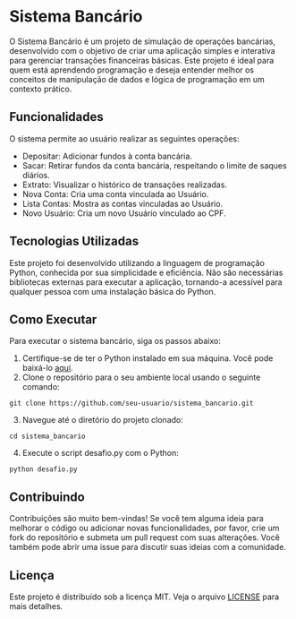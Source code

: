 # Sistema Bancário

O Sistema Bancário é um projeto de simulação de operações bancárias, desenvolvido com o objetivo de criar uma aplicação simples e interativa para gerenciar transações financeiras básicas. Este projeto é ideal para quem está aprendendo programação e deseja entender melhor os conceitos de manipulação de dados e lógica de programação em um contexto prático.

## Funcionalidades

O sistema permite ao usuário realizar as seguintes operações:

- Depositar: Adicionar fundos à conta bancária.
- Sacar: Retirar fundos da conta bancária, respeitando o limite de saques diários.
- Extrato: Visualizar o histórico de transações realizadas.
- Nova Conta: Cria uma conta vinculada ao Usuário.
- Lista Contas: Mostra as contas vinculadas ao Usuário.
- Novo Usuário: Cria um novo Usuário vinculado ao CPF.

## Tecnologias Utilizadas

Este projeto foi desenvolvido utilizando a linguagem de programação Python, conhecida por sua simplicidade e eficiência. Não são necessárias bibliotecas externas para executar a aplicação, tornando-a acessível para qualquer pessoa com uma instalação básica do Python.

## Como Executar

Para executar o sistema bancário, siga os passos abaixo:

1. Certifique-se de ter o Python instalado em sua máquina. Você pode baixá-lo [aqui](https://www.python.org/downloads/).
2. Clone o repositório para o seu ambiente local usando o seguinte comando:

```
git clone https://github.com/seu-usuario/sistema_bancario.git
```

3. Navegue até o diretório do projeto clonado:

```
cd sistema_bancario
```

4. Execute o script desafio.py com o Python:

```
python desafio.py
```

## Contribuindo

Contribuições são muito bem-vindas! Se você tem alguma ideia para melhorar o código ou adicionar novas funcionalidades, por favor, crie um fork do repositório e submeta um pull request com suas alterações. Você também pode abrir uma issue para discutir suas ideias com a comunidade.

## Licença

Este projeto é distribuído sob a licença MIT. Veja o arquivo [LICENSE](LICENSE) para mais detalhes.